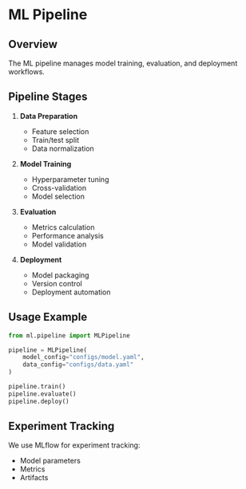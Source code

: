 # ML Pipeline

## Overview

The ML pipeline manages model training, evaluation, and deployment workflows.

## Pipeline Stages

1. **Data Preparation**
   - Feature selection
   - Train/test split
   - Data normalization

2. **Model Training**
   - Hyperparameter tuning
   - Cross-validation
   - Model selection

3. **Evaluation**
   - Metrics calculation
   - Performance analysis
   - Model validation

4. **Deployment**
   - Model packaging
   - Version control
   - Deployment automation

## Usage Example

```python
from ml.pipeline import MLPipeline

pipeline = MLPipeline(
    model_config="configs/model.yaml",
    data_config="configs/data.yaml"
)

pipeline.train()
pipeline.evaluate()
pipeline.deploy()
```

## Experiment Tracking

We use MLflow for experiment tracking:
- Model parameters
- Metrics
- Artifacts 